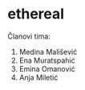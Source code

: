 ﻿# ethereal

Članovi tima:

1. Medina Mališević
2. Ena Muratspahić
3. Emina Omanović
4. Anja Miletić
